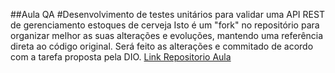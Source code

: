 ##Aula QA
#Desenvolvimento de testes unitários para validar uma API REST de gerenciamento estoques de cerveja
Isto é um "fork" no repositório para organizar melhor as suas alterações e evoluções, mantendo uma referência direta ao código original.
Será feito as alterações e commitado de acordo com a tarefa proposta pela DIO.
[Link Repositorio Aula](https://github.com/rpeleias-v1/beer_api_digital_innovation_one)

